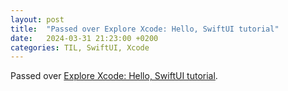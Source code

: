 ```yaml
---
layout: post
title:  "Passed over Explore Xcode: Hello, SwiftUI tutorial"
date:   2024-03-31 21:23:00 +0200
categories: TIL, SwiftUI, Xcode
---
```

Passed over [Explore Xcode: Hello, SwiftUI tutorial](https://developer.apple.com/tutorials/develop-in-swift/hello-swiftui).
